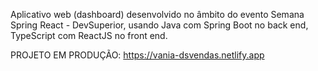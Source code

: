 Aplicativo web (dashboard) desenvolvido no âmbito do evento Semana Spring React - DevSuperior, usando Java com Spring Boot no back end, TypeScript com ReactJS no front end.

PROJETO EM PRODUÇÃO: https://vania-dsvendas.netlify.app
